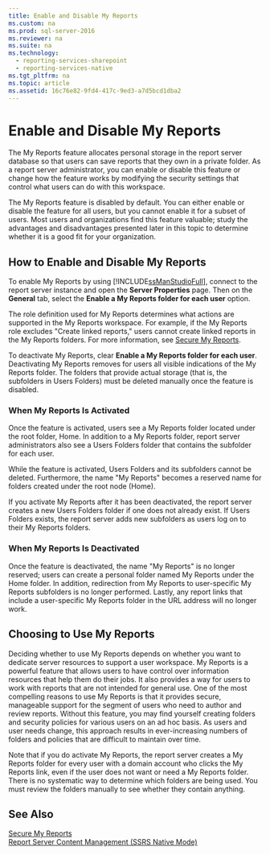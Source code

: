 ```yaml
---
title: Enable and Disable My Reports
ms.custom: na
ms.prod: sql-server-2016
ms.reviewer: na
ms.suite: na
ms.technology: 
  - reporting-services-sharepoint
  - reporting-services-native
ms.tgt_pltfrm: na
ms.topic: article
ms.assetid: 16c76e82-9fd4-417c-9ed3-a7d5bcd1dba2
---
```

# Enable and Disable My Reports
  The My Reports feature allocates personal storage in the report server database so that users can save reports that they own in a private folder. As a report server administrator, you can enable or disable this feature or change how the feature works by modifying the security settings that control what users can do with this workspace.  
  
 The My Reports feature is disabled by default. You can either enable or disable the feature for all users, but you cannot enable it for a subset of users. Most users and organizations find this feature valuable; study the advantages and disadvantages presented later in this topic to determine whether it is a good fit for your organization.  
  
## How to Enable and Disable My Reports  
 To enable My Reports by using [!INCLUDE[ssManStudioFull](../../Token\Other/ssManStudioFull_md.md)], connect to the report server instance and open the **Server Properties** page. Then on the **General** tab, select the **Enable a My Reports folder for each user** option.  
  
 The role definition used for My Reports determines what actions are supported in the My Reports workspace. For example, if the My Reports role excludes "Create linked reports," users cannot create linked reports in the My Reports folders. For more information, see [Secure My Reports](../../Topics\TopicNameNotContainA/Secure-My-Reports.md).  
  
 To deactivate My Reports, clear **Enable a My Reports folder for each user**. Deactivating My Reports removes for users all visible indications of the My Reports folder. The folders that provide actual storage \(that is, the subfolders in Users Folders\) must be deleted manually once the feature is disabled.  
  
### When My Reports Is Activated  
 Once the feature is activated, users see a My Reports folder located under the root folder, Home. In addition to a My Reports folder, report server administrators also see a Users Folders folder that contains the subfolder for each user.  
  
 While the feature is activated, Users Folders and its subfolders cannot be deleted. Furthermore, the name "My Reports" becomes a reserved name for folders created under the root node \(Home\).  
  
 If you activate My Reports after it has been deactivated, the report server creates a new Users Folders folder if one does not already exist. If Users Folders exists, the report server adds new subfolders as users log on to their My Reports folders.  
  
### When My Reports Is Deactivated  
 Once the feature is deactivated, the name "My Reports" is no longer reserved; users can create a personal folder named My Reports under the Home folder. In addition, redirection from My Reports to user\-specific My Reports subfolders is no longer performed. Lastly, any report links that include a user\-specific My Reports folder in the URL address will no longer work.  
  
## Choosing to Use My Reports  
 Deciding whether to use My Reports depends on whether you want to dedicate server resources to support a user workspace. My Reports is a powerful feature that allows users to have control over information resources that help them do their jobs. It also provides a way for users to work with reports that are not intended for general use. One of the most compelling reasons to use My Reports is that it provides secure, manageable support for the segment of users who need to author and review reports. Without this feature, you may find yourself creating folders and security policies for various users on an ad hoc basis. As users and user needs change, this approach results in ever\-increasing numbers of folders and policies that are difficult to maintain over time.  
  
 Note that if you do activate My Reports, the report server creates a My Reports folder for every user with a domain account who clicks the My Reports link, even if the user does not want or need a My Reports folder. There is no systematic way to determine which folders are being used. You must review the folders manually to see whether they contain anything.  
  
## See Also  
 [Secure My Reports](../../Topics\TopicNameNotContainA/Secure-My-Reports.md)   
 [Report Server Content Management &#40;SSRS Native Mode&#41;](../Topic/Report%20Server%20Content%20Management%20\(SSRS%20Native%20Mode\).md)  
  
  